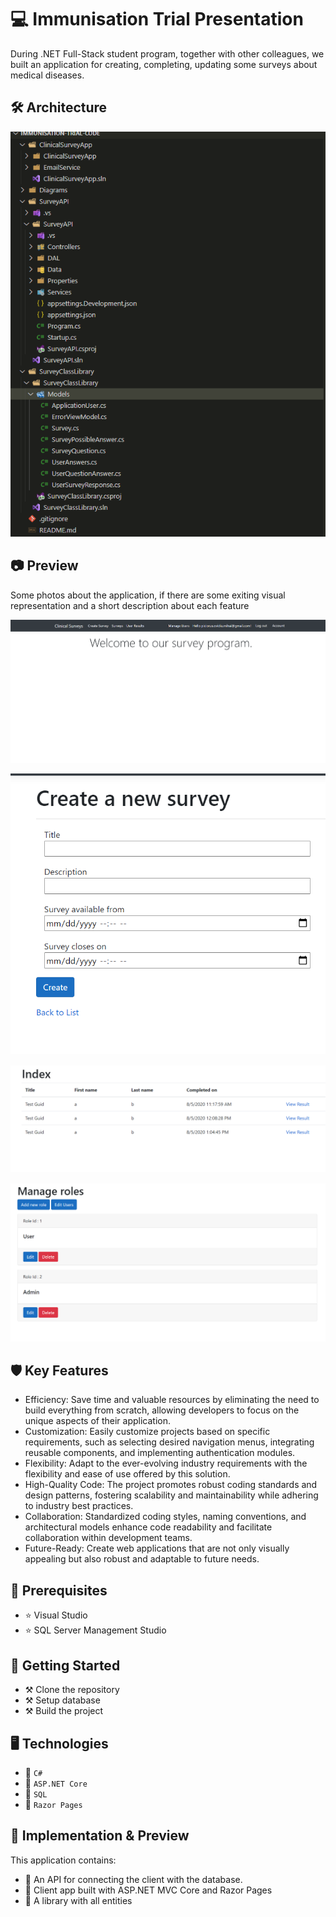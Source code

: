 # 💻 Immunisation Trial Presentation
During .NET Full-Stack student program, together with other colleagues, we built an application for creating, completing, updating some surveys about medical diseases.

## 🛠️ Architecture

<p align="center">
  <img src="https://github.com/Piciorus-Ovidiu-Mihai/Immunisation-Trial-Code/blob/master/immunisation-trial-architecture.png">
</p>

## 📷 Preview  
Some photos about the application, if there are some exiting visual representation and a short description about each feature

<p align="center">
  <img src="https://github.com/Piciorus-Ovidiu-Mihai/Photos/blob/master/home.PNG">
</p>

<p align="center">
  <img src="https://github.com/Piciorus-Ovidiu-Mihai/Photos/blob/master/savesurvey.PNG">
</p>

<p align="center">
 <img src="https://github.com/Piciorus-Ovidiu-Mihai/Photos/blob/master/statistics.PNG">
</p>

<p align="center">
  <img src="https://github.com/Piciorus-Ovidiu-Mihai/Photos/blob/master/adminapge.PNG">
</p>

## 🛡️ Key Features
* Efficiency: Save time and valuable resources by eliminating the need to build everything from scratch, allowing developers to focus on the unique aspects of their application.
* Customization: Easily customize projects based on specific requirements, such as selecting desired navigation menus, integrating reusable components, and implementing authentication modules.
* Flexibility: Adapt to the ever-evolving industry requirements with the flexibility and ease of use offered by this solution.
* High-Quality Code: The project promotes robust coding standards and design patterns, fostering scalability and maintainability while adhering to industry best practices.
* Collaboration: Standardized coding styles, naming conventions, and architectural models enhance code readability and facilitate collaboration within development teams.
* Future-Ready: Create web applications that are not only visually appealing but also robust and adaptable to future needs.

## 💽 Prerequisites
* ⭐ Visual Studio
* ⭐ SQL Server Management Studio

## 🚀 Getting Started
* ⚒️ Clone the repository
* ⚒️ Setup database
* ⚒️ Build the project

## 🖥️ Technologies
* 💽 `C#`
* 💽 `ASP.NET Core`
* 💽 `SQL`
* 💽 `Razor Pages`


## 💎 Implementation & Preview
This application contains: 
* 🚀 An API for connecting the client with the database. 
* 🚀 Client app built with ASP.NET MVC Core and Razor Pages
* 🚀 A library with all entities
